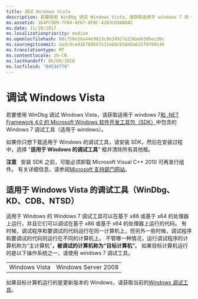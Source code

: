 ```yaml
---
title: 调试 Windows Vista
description: 若要使用 WinDbg 调试 Windows Vista，请获取适用于 windows 7 的 windows 7 调试工具（包含在 Windows 7 中）。
ms.assetid: 1E4FC9D9-7F84-4F67-8FBC-4283C69AB0AC
ms.date: 11/28/2017
ms.localizationpriority: medium
ms.openlocfilehash: 08c750e38a44e9623c8e34927e238aeb30bec36c
ms.sourcegitcommit: dadc9ced1670d667e31eb0cb58d6a622f0f09c46
ms.translationtype: MT
ms.contentlocale: zh-CN
ms.lasthandoff: 06/09/2020
ms.locfileid: "84534778"
---
```

# <a name="debugging-windows-vista"></a>调试 Windows Vista


若要使用 WinDbg 调试 Windows Vista，请获取适用于 windows 7[和 .NET Framework 4.0 的 Microsoft Windows 软件开发工具包（SDK）](https://www.microsoft.com/download/details.aspx?id=8279)中包含的 Windows 7 调试工具（适用于 windows）。

如果你只想下载适用于 Windows 的调试工具，请安装 SDK，然后在安装过程中，选择 "**适用于 Windows 的调试工具**" 框并清除所有其他框。

**注意**   安装 SDK 之前，可能必须卸载 Microsoft Visual C++ 2010 可再发行组件。 有关详细信息，请参阅[Microsoft 支持部门网站](https://support.microsoft.com/help/2717426/windows-sdk-fails-to-install-with-return-code-5100)。

 

## <a name="span-iddebugging_tools__windbg__kd__cdb__ntsd__for_windows_windows_vistaspandebugging-tools-windbg-kd-cdb-ntsd-for-windows-vista"></a><span id="DEBUGGING_TOOLS__WINDBG__KD__CDB__NTSD__FOR_WINDOWS_WINDOWS_VISTA"></span>适用于 Windows Vista 的调试工具（WinDbg、KD、CDB、NTSD）


适用于 Windows 的 Windows 7 调试工具可以在基于 x86 或基于 x64 的处理器上运行，并且它们可以调试在基于 x86 或基于 x64 的处理器上运行的代码。 有时候，调试程序和要调试的代码运行在同一计算机上，但另外一些时候，调试程序和要调试的代码则运行在不同的计算机上。 不管哪一种情况，运行调试程序的计算机称为“主计算机”**，被调试的计算机称为“目标计算机”**。 如果目标计算机运行的是以下操作系统之一，请使用 windows 7 调试工具。

|               |                     |
|---------------|---------------------|
| Windows Vista | Windows Server 2008 |
 

如果目标计算机运行的是更新版本的 Windows，请获取当前的[Windows 调试工具](index.md)。


 

 





